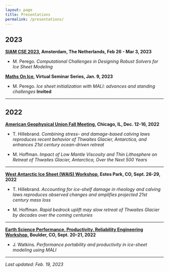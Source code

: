 ```yaml
---
layout: page
title: Presentations
permalink: /presentations/
---
```


## 2023

**[SIAM CSE 2023](https://www.siam.org/conferences/cm/conference/cse23), Amsterdam, The Netherlands, Feb 26 - Mar 3, 2023**

* M. Perego. *Computational Challenges in Designing Robust Solvers for Ice Sheet Modeling* 

**[Maths On Ice](https://twitter.com/icemaths), Virtual Seminar Series, Jan. 9, 2023**

* M. Perego. *Ice sheet initialization with MALI: advances and standing challenges* **Invited**

---

## 2022

**[American Geophysical Union Fall Meeting](https://www.agu.org/Fall-Meeting-2022), Chicago, IL, Dec. 12-16, 2022**

* T. Hillebrand. *Combining stress- and damage-based calving laws reproduces recent behavior of Thwaites Glacier, Antarctica, and enhances 21st century ocean-driven retreat*

* M. Hoffman. *Impact of Low Mantle Viscosity and Thin Lithosphere on Retreat of Thwaites Glacier, Antarctica, Over the Next 500 Years*

---

**[West Antarctic Ice Sheet (WAIS) Workshop](https://www.waisworkshop.org/2022-wais-workshop), Estes Park, CO, Sept. 26-29, 2022**

* T. Hillebrand. *Accounting for ice-shelf damage in rheology and calving laws reproduces observed changes and amplifies projected 21st century mass loss*

* M. Hoffman. *Rapid bedrock uplift may slow retreat of Thwaites Glacier by decades over the coming centuries*

---

**[Earth Science Performance, Productivity, Reliability Engineering Workshop](https://www2.cisl.ucar.edu/events/esppre-workshop), Boulder, CO, Sept. 20-21, 2022**

* J. Watkins. *Performance portability and productivity in ice-sheet modeling using MALI*

---

*Last updated: Feb. 19, 2023*



